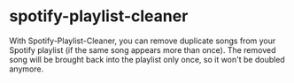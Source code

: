 # spotify-playlist-cleaner
With Spotify-Playlist-Cleaner, you can remove duplicate songs from your Spotify playlist (if the same song appears more than once). The removed song will be brought back into the playlist only once, so it won't be doubled anymore.

